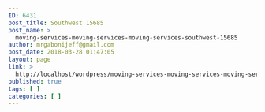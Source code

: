 ```yaml
---
ID: 6431
post_title: Southwest 15685
post_name: >
  moving-services-moving-services-moving-services-southwest-15685
author: mrgabonijeff@gmail.com
post_date: 2018-03-28 01:47:05
layout: page
link: >
  http://localhost/wordpress/moving-services-moving-services-moving-services-southwest-15685/
published: true
tags: [ ]
categories: [ ]
---
```

